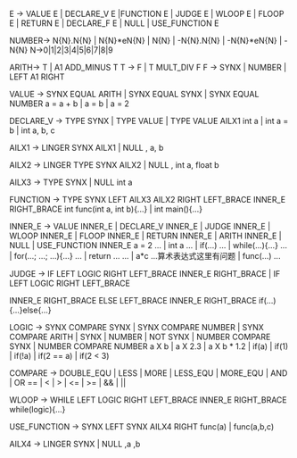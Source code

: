 E -> VALUE E | DECLARE_V E |FUNCTION E | JUDGE E | WLOOP E | FLOOP E | RETURN E | DECLARE_F E | NULL | USE_FUNCTION E 
<!-- 还需要添加#include -->

<!--数字-->
NUMBER-> N{N}.N{N} | N{N}*eN{N} | N{N} | -N{N}.N{N} | -N{N}*eN{N} | -N{N}
N->0|1|2|3|4|5|6|7|8|9


ARITH-> T | A1 ADD_MINUS T
        T -> F | T MULT_DIV F
        F -> SYNX | NUMBER | LEFT A1 RIGHT

VALUE -> SYNX EQUAL ARITH | SYNX EQUAL SYNX | SYNX EQUAL NUMBER
a = a + b | a = b | a = 2

DECLARE_V -> TYPE SYNX | TYPE VALUE | TYPE VALUE AILX1
int a | int a = b | int a, b, c

AILX1 -> LINGER SYNX AILX1 | NULL
, a, b

AILX2 -> LINGER TYPE SYNX AILX2 | NULL
, int a, float b

AILX3 -> TYPE SYNX | NULL
int a

FUNCTION -> TYPE SYNX LEFT AILX3 AILX2 RIGHT LEFT_BRACE INNER_E RIGHT_BRACE
int func(int a, int b){...} | int main(){...}

INNER_E -> VALUE INNER_E | DECLARE_V INNER_E | JUDGE INNER_E | WLOOP INNER_E | FLOOP INNER_E | RETURN INNER_E | ARITH INNER_E | NULL | USE_FUNCTION INNER_E
a = 2 ... | int a ... | if(...) ... | while(...){...} ... | for(...; ...; ...){...} ... | return ... ... | a*c ...算术表达式这里有问题 | func(...) ...

JUDGE -> IF LEFT LOGIC RIGHT LEFT_BRACE INNER_E RIGHT_BRACE | IF LEFT LOGIC RIGHT LEFT_BRACE 

INNER_E RIGHT_BRACE ELSE  LEFT_BRACE INNER_E RIGHT_BRACE
if(...){...}else{...}



LOGIC -> SYNX COMPARE SYNX | SYNX COMPARE NUMBER | SYNX COMPARE ARITH | SYNX | NUMBER | NOT SYNX | NUMBER COMPARE SYNX | NUMBER COMPARE NUMBER
         a X b             | a X 2.3             | a X b * 1.2   | if(a)     | if(1)  | if(!a)   | if(2 == a)          | if(2 < 3)

COMPARE -> DOUBLE_EQU | LESS | MORE | LESS_EQU | MORE_EQU | AND | OR
           ==         | <    | >    | <=       | >=       | &&  | ||

WLOOP -> WHILE LEFT LOGIC RIGHT LEFT_BRACE INNER_E RIGHT_BRACE
while(logic){...}

USE_FUNCTION -> SYNX LEFT SYNX AILX4 RIGHT
func(a) | func(a,b,c)

AILX4 -> LINGER SYNX | NULL
,a ,b




